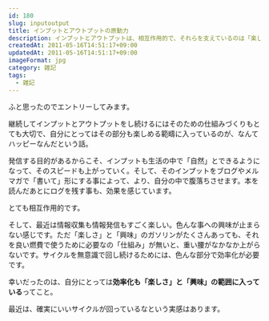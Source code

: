 ```yaml
---
id: 180
slug: inputoutput
title: インプットとアウトプットの原動力
description: インプットとアウトプットは、相互作用的で、それらを支えているのは「楽しさ」とか「興味」とかそういう類のものなんだなと、最近、改めて実感。
createdAt: 2011-05-16T14:51:17+09:00
updatedAt: 2011-05-16T14:51:17+09:00
imageFormat: jpg
category: 雑記
tags:
  - 雑記
---
```


ふと思ったのでエントリーしてみます。

継続してインプットとアウトプットをし続けるにはそのための仕組みづくりもとても大切で、自分にとってはその部分も楽しめる範疇に入っているのが、なんてハッピーなんだという話。

発信する目的があるからこそ、インプットも生活の中で「自然」とできるようになって、そのスピードも上がっていく。そして、そのインプットをブログやメルマガで「書いて」形にする事によって、より、自分の中で腹落ちさせます。本を読んだあとにログを残す事も、効果を感じています。

とても相互作用的です。

そして、最近は情報収集も情報発信もすごく楽しい。色んな事への興味が止まらない感じです。ただ「楽しさ」と「興味」のガソリンがたくさんあっても、それを良い燃費で使うために必要なの「仕組み」が無いと、重い腰がなかなか上がらないです。サイクルを無意識で回し続けるためには、色んな部分で効率化が必要です。

幸いだったのは、自分にとっては**効率化も「楽しさ」と「興味」の範囲に入っている**ってこと。

最近は、確実にいいサイクルが回っているなという実感はあります。
